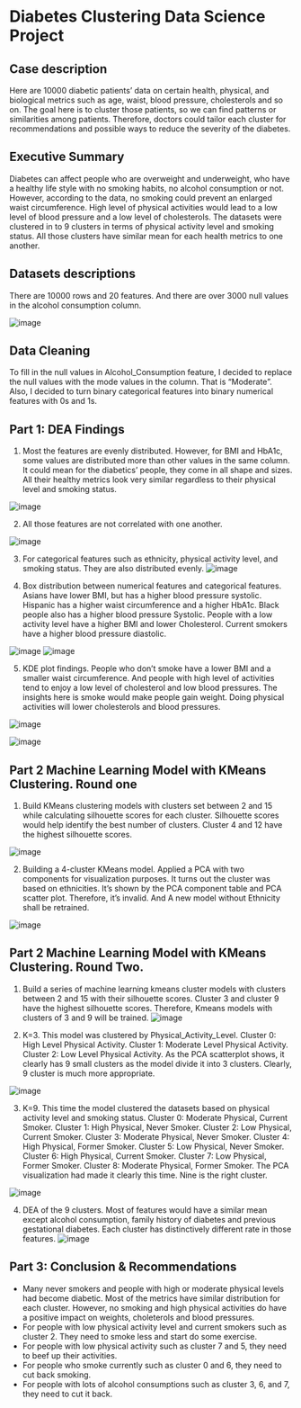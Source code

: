 # Diabetes Clustering Data Science Project

## Case description
Here are 10000 diabetic patients’ data on certain health, physical, and biological metrics such as age, waist, blood pressure, cholesterols and so on. The goal here is to cluster those patients, so we can find patterns or similarities among patients. Therefore, doctors could tailor each cluster for recommendations and possible ways to reduce the severity of the diabetes. 
## Executive Summary
Diabetes can affect people who are overweight and underweight, who have a healthy life style with no smoking habits, no alcohol consumption or not. However, according to the data, no smoking could prevent an enlarged waist circumference. High level of physical activities would lead to a low level of blood pressure and a low level of cholesterols. The datasets were clustered in to 9 clusters in terms of physical activity level and smoking status. All those clusters have similar mean for each health metrics to one another.  
## Datasets descriptions
There are 10000 rows and 20 features. And there are over 3000 null values in the alcohol consumption column. 

![image](https://github.com/user-attachments/assets/47b447e1-e2e9-4a45-9b2e-06ff6849b8f6)


  
## Data Cleaning
To fill in the null values in Alcohol_Consumption feature, I decided to replace the null values with the mode values in the column. That is “Moderate”. Also, I decided to turn binary categorical features into binary numerical features with 0s and 1s.
## Part 1: DEA Findings
1.	Most the features are evenly distributed. However, for BMI and HbA1c, some values are distributed more than other values in the same column. It could mean for the diabetics’ people, they come in all shape and sizes. All their healthy metrics look very similar regardless to their physical level and smoking status.

![image](https://github.com/user-attachments/assets/5a4f0236-8a7f-433e-ace4-032d0dee4c34)


 

2.	All those features are not correlated with one another.


![image](https://github.com/user-attachments/assets/3bd54206-1925-41da-a6f9-0a1005956611)

 
3.	For categorical features such as ethnicity, physical activity level, and smoking status. They are also distributed evenly.
![image](https://github.com/user-attachments/assets/aa4b02ed-9b1c-4111-854d-1fee3a33610a)
 

4.	Box distribution between numerical features and categorical features. Asians have lower BMI, but has a higher blood pressure systolic. Hispanic has a higher waist circumference and a higher HbA1c. Black people also has a higher blood pressure Systolic. People with a low activity level have a higher BMI and lower Cholesterol. Current smokers have a higher blood pressure diastolic.

 ![image](https://github.com/user-attachments/assets/72fbeb3f-c58a-4ba2-8337-c4e7f2ed4531)
![image](https://github.com/user-attachments/assets/f250dc94-acb2-4e75-8258-ed476031d249)


 
5.	KDE plot findings. People who don’t smoke have a lower BMI and a smaller waist circumference. And people with high level of activities tend to enjoy a low level of cholesterol and low blood pressures. The insights here is smoke would make people gain weight. Doing physical activities will lower cholesterols and blood pressures. 
  

![image](https://github.com/user-attachments/assets/69311efe-dcac-4af8-9e5c-cb3e3eaa577f)


![image](https://github.com/user-attachments/assets/009d7d08-95e4-45ff-991d-c26ea6074914)



 

## Part 2 Machine Learning Model with KMeans Clustering. Round one
1.	Build KMeans clustering models with clusters set between 2 and 15 while calculating silhouette scores for each cluster. Silhouette scores would help identify the best number of clusters. Cluster 4 and 12 have the highest silhouette scores. 

![image](https://github.com/user-attachments/assets/d71d11b2-420d-41fe-a934-144533f657ba)



 

2.	Building a 4-cluster KMeans model. Applied a PCA with two components for visualization purposes. It turns out the cluster was based on ethnicities. It’s shown by the PCA component table and PCA scatter plot. Therefore, it’s invalid. And A new model without Ethnicity shall be retrained.
   
![image](https://github.com/user-attachments/assets/7be71d6a-e432-4fdd-90df-f65308335b24)

## Part 2 Machine Learning Model with KMeans Clustering. Round Two.
1.	Build a series of machine learning kmeans cluster models with clusters between 2 and 15 with their silhouette scores. Cluster 3 and cluster 9 have the highest silhouette scores. Therefore, Kmeans models with clusters of 3 and 9 will be trained.
![image](https://github.com/user-attachments/assets/0c406551-5a2f-4758-af59-a9b63997fb0e)


2.	K=3. This model was clustered by Physical_Activity_Level. Cluster 0: High Level Physical Activity. Cluster 1: Moderate Level Physical Activity. Cluster 2: Low Level Physical Activity. As the PCA scatterplot shows, it clearly has 9 small clusters as the model divide it into 3 clusters. Clearly, 9 cluster is much more appropriate.
 
![image](https://github.com/user-attachments/assets/f20a8c07-34fa-48f1-a922-0a9d798b285a)


3.	K=9. This time the model clustered the datasets based on physical activity level and smoking status.  Cluster 0: Moderate Physical, Current Smoker. Cluster 1: High Physical, Never Smoker.  Cluster 2: Low Physical, Current Smoker. Cluster 3: Moderate Physical, Never Smoker. Cluster 4: High Physical, Former Smoker. Cluster 5: Low Physical, Never Smoker. Cluster 6: High Physical, Current Smoker. Cluster 7: Low Physical, Former Smoker. Cluster 8: Moderate Physical, Former Smoker. The PCA visualization had made it clearly this time. Nine is the right cluster. 

![image](https://github.com/user-attachments/assets/7d4d84d2-8e80-426a-9acd-f2474118f8e4)

 
4.	DEA of the 9 clusters. Most of features would have a similar mean except alcohol consumption, family history of diabetes and previous gestational diabetes. Each cluster has distinctively different rate in those features. 
![image](https://github.com/user-attachments/assets/46115222-9e2f-42c8-90be-6f6708b04bed)
 

## Part 3: Conclusion & Recommendations
* Many never smokers and people with high or moderate physical levels had become diabetic. Most of the metrics have similar distribution for each cluster. However, no smoking and high physical activities do have a positive impact on weights, choleterols and blood pressures.
* For people with low physical activity level and current smokers such as cluster 2. They need to smoke less and start do some exercise.
* For people with low physical activity such as cluster 7 and 5, they need to beef up their activities.
* For people who smoke currently such as cluster 0 and 6, they need to cut back smoking.
* For people with lots of alcohol consumptions such as cluster 3, 6, and 7, they need to cut it back.
